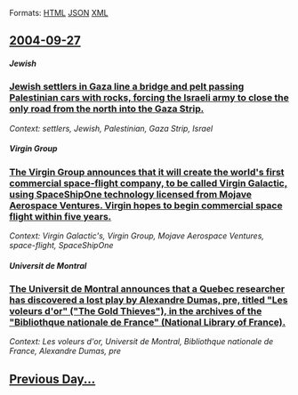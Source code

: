 
Formats: [HTML](2004/09/27/index.html)  [JSON](2004/09/27/index.json)  [XML](2004/09/27/index.xml)  

## [2004-09-27](/news/2004/09/27/index.md)

##### Jewish
### [ Jewish settlers in Gaza line a bridge and pelt passing Palestinian cars with rocks, forcing the Israeli army to close the only road from the north into the Gaza Strip. ](/news/2004/09/27/jewish-settlers-in-gaza-line-a-bridge-and-pelt-passing-palestinian-cars-with-rocks-forcing-the-israeli-army-to-close-the-only-road-from-th.md)
_Context: settlers, Jewish, Palestinian, Gaza Strip, Israel_

##### Virgin Group
### [ The Virgin Group announces that it will create the world's first commercial space-flight company, to be called Virgin Galactic, using SpaceShipOne technology licensed from Mojave Aerospace Ventures. Virgin hopes to begin commercial space flight within five years. ](/news/2004/09/27/the-virgin-group-announces-that-it-will-create-the-world-s-first-commercial-space-flight-company-to-be-called-virgin-galactic-using-space.md)
_Context: Virgin Galactic's, Virgin Group, Mojave Aerospace Ventures, space-flight, SpaceShipOne_

##### Universit de Montral
### [ The Universit de Montral announces that a Quebec researcher has discovered a lost play by Alexandre Dumas, pre, titled "Les voleurs d'or" ("The Gold Thieves"), in the archives of the "Bibliothque nationale de France" (National Library of France). ](/news/2004/09/27/the-universite-de-montreal-announces-that-a-quebec-researcher-has-discovered-a-lost-play-by-alexandre-dumas-pere-titled-les-voleurs-d-or.md)
_Context: Les voleurs d'or, Universit de Montral, Bibliothque nationale de France, Alexandre Dumas, pre_

## [Previous Day...](/news/2004/09/26/index.md)

